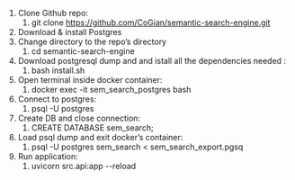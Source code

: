 1. Clone Github repo:
   1. git clone https://github.com/CoGian/semantic-search-engine.git
2. Download & install Postgres
2. Change directory to the repo’s directory
   1. cd semantic-search-engine
3. Download postgresql dump and and istall all the dependencies needed :
   1. bash install.sh
4. Open terminal inside docker container:
   1. docker exec -it sem_search_postgres bash
5. Connect to postgres:
   1. psql -U postgres
6. Create DB and close connection:
   1. CREATE DATABASE sem_search;
7. Load psql dump and exit docker’s container:
   1. psql -U postgres sem_search < sem_search_export.pgsq
8. Run application:
   1. uvicorn src.api:app --reload
